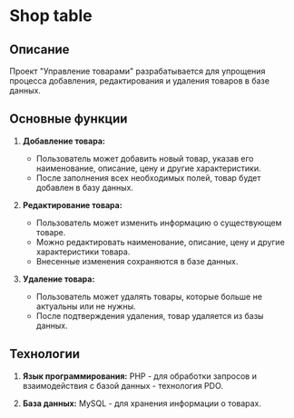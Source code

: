 # Shop table

## Описание

Проект "Управление товарами" разрабатывается для упрощения процесса добавления, редактирования и удаления товаров в базе данных. 

## Основные функции

1. **Добавление товара:**
   - Пользователь может добавить новый товар, указав его наименование, описание, цену и другие характеристики.
   - После заполнения всех необходимых полей, товар будет добавлен в базу данных.

2. **Редактирование товара:**
   - Пользователь может изменить информацию о существующем товаре.
   - Можно редактировать наименование, описание, цену и другие характеристики товара.
   - Внесенные изменения сохраняются в базе данных.

3. **Удаление товара:**
   - Пользователь может удалять товары, которые больше не актуальны или не нужны.
   - После подтверждения удаления, товар удаляется из базы данных.

## Технологии

1. **Язык программирования:** PHP - для обработки запросов и взаимодействия с базой данных - технология PDO.

2. **База данных:** MySQL - для хранения информации о товарах.


